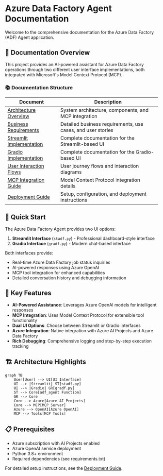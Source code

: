 # Azure Data Factory Agent Documentation

Welcome to the comprehensive documentation for the Azure Data Factory (ADF) Agent application.

## 📑 Documentation Overview

This project provides an AI-powered assistant for Azure Data Factory operations through two different user interface implementations, both integrated with Microsoft's Model Context Protocol (MCP).

### 📚 Documentation Structure

| Document | Description |
|----------|-------------|
| [Architecture Overview](./architecture.md) | System architecture, components, and MCP integration |
| [Business Requirements](./business-requirements.md) | Detailed business requirements, use cases, and user stories |
| [Streamlit Implementation](./streamlit-implementation.md) | Complete documentation for the Streamlit-based UI |
| [Gradio Implementation](./gradio-implementation.md) | Complete documentation for the Gradio-based UI |
| [User Interaction Flows](./user-flows.md) | User journey flows and interaction diagrams |
| [MCP Integration Guide](./mcp-integration.md) | Model Context Protocol integration details |
| [Deployment Guide](./deployment.md) | Setup, configuration, and deployment instructions |

## 🚀 Quick Start

The Azure Data Factory Agent provides two UI options:

1. **Streamlit Interface** (`stadf.py`) - Professional dashboard-style interface
2. **Gradio Interface** (`gradf.py`) - Modern chat-based interface

Both interfaces provide:
- Real-time Azure Data Factory job status inquiries
- AI-powered responses using Azure OpenAI
- MCP tool integration for enhanced capabilities
- Detailed conversation history and debugging information

## 🔧 Key Features

- **AI-Powered Assistance**: Leverages Azure OpenAI models for intelligent responses
- **MCP Integration**: Uses Model Context Protocol for extensible tool functionality
- **Dual UI Options**: Choose between Streamlit or Gradio interfaces
- **Azure Integration**: Native integration with Azure AI Projects and Azure Data Factory
- **Rich Debugging**: Comprehensive logging and step-by-step execution tracking

## 🏗️ Architecture Highlights

```mermaid
graph TB
    User[User] --> UI[UI Interface]
    UI --> |Streamlit| ST[stadf.py]
    UI --> |Gradio| GR[gradf.py]
    ST --> Core[adf_agent Function]
    GR --> Core
    Core --> Azure[Azure AI Projects]
    Core --> MCP[MCP Server]
    Azure --> OpenAI[Azure OpenAI]
    MCP --> Tools[MCP Tools]
```

## 📋 Prerequisites

- Azure subscription with AI Projects enabled
- Azure OpenAI service deployment
- Python 3.8+ environment
- Required dependencies (see requirements.txt)

For detailed setup instructions, see the [Deployment Guide](./deployment.md).